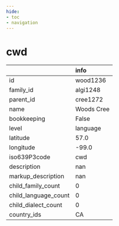 ```yaml
---
hide:
- toc
- navigation
---
```

# cwd
|                      | info       |
|:---------------------|:-----------|
| id                   | wood1236   |
| family_id            | algi1248   |
| parent_id            | cree1272   |
| name                 | Woods Cree |
| bookkeeping          | False      |
| level                | language   |
| latitude             | 57.0       |
| longitude            | -99.0      |
| iso639P3code         | cwd        |
| description          | nan        |
| markup_description   | nan        |
| child_family_count   | 0          |
| child_language_count | 0          |
| child_dialect_count  | 0          |
| country_ids          | CA         |